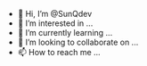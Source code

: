 - 👋 Hi, I’m @SunQdev
- 👀 I’m interested in ...
- 🌱 I’m currently learning ...
- 💞️ I’m looking to collaborate on ...
- 📫 How to reach me ...

<!---
SunQdev/SunQdev is a ✨ special ✨ repository because its `README.md` (this file) appears on your GitHub profile.
You can click the Preview link to take a look at your changes.
--->
